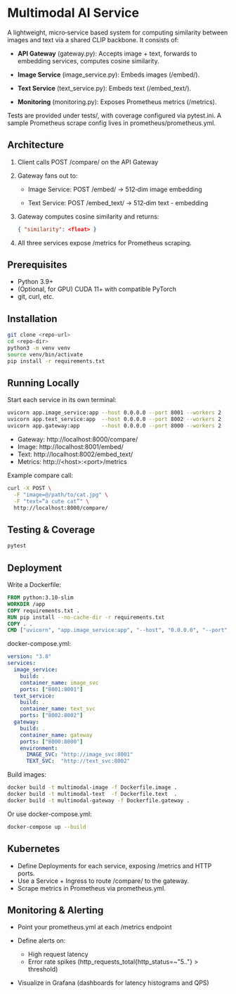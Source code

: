 # Multimodal AI Service

A lightweight, micro‑service based system for computing similarity between images and text via a shared CLIP backbone. It consists of:

- **API Gateway** (gateway.py): Accepts image + text, forwards to embedding services, computes cosine similarity.

- **Image Service** (image_service.py): Embeds images (/embed/).

- **Text Service** (text_service.py): Embeds text (/embed_text/).

- **Monitoring** (monitoring.py): Exposes Prometheus metrics (/metrics).

Tests are provided under tests/, with coverage configured via pytest.ini. A sample Prometheus scrape config lives in prometheus/prometheus.yml.

## Architecture

1. Client calls POST /compare/ on the API Gateway

2. Gateway fans out to:

   - Image Service: POST /embed/ → 512‑dim image embedding

   - Text Service:  POST /embed_text/ → 512‑dim text - embedding

3. Gateway computes cosine similarity and returns:

    ```json
    { "similarity": <float> }
    ```

4. All three services expose /metrics for Prometheus scraping.

## Prerequisites

- Python 3.9+
- (Optional, for GPU) CUDA 11+ with compatible PyTorch
- git, curl, etc.

## Installation

```bash
git clone <repo-url>
cd <repo-dir>
python3 -m venv venv
source venv/bin/activate
pip install -r requirements.txt
```

## Running Locally

Start each service in its own terminal:

```bash
uvicorn app.image_service:app --host 0.0.0.0 --port 8001 --workers 2
uvicorn app.text_service:app  --host 0.0.0.0 --port 8002 --workers 2
uvicorn app.gateway:app       --host 0.0.0.0 --port 8000 --workers 2
```

- Gateway:  http://localhost:8000/compare/
- Image:    http://localhost:8001/embed/
- Text:     http://localhost:8002/embed_text/
- Metrics:  http://\<host>:\<port>/metrics

Example compare call:

```bash
curl -X POST \
  -F "image=@/path/to/cat.jpg" \
  -F "text=“a cute cat”" \
  http://localhost:8000/compare/
```
## Testing & Coverage

```bash
pytest
```

## Deployment

Write a Dockerfile: 
```Dockerfile
FROM python:3.10-slim
WORKDIR /app
COPY requirements.txt .
RUN pip install --no-cache-dir -r requirements.txt
COPY . .
CMD ["uvicorn", "app.image_service:app", "--host", "0.0.0.0", "--port", "8001"]
```
docker-compose.yml:
```yaml
version: "3.8"
services:
  image_service:
    build: .
    container_name: image_svc
    ports: ["8001:8001"]
  text_service:
    build: .
    container_name: text_svc
    ports: ["8002:8002"]
  gateway:
    build: .
    container_name: gateway
    ports: ["8000:8000"]
    environment:
      IMAGE_SVC: "http://image_svc:8001"
      TEXT_SVC:  "http://text_svc:8002"
```

Build images:
```bash
docker build -t multimodal-image -f Dockerfile.image .
docker build -t multimodal-text  -f Dockerfile.text  .
docker build -t multimodal-gateway -f Dockerfile.gateway .
```
Or use docker-compose.yml:
```bash
docker-compose up --build
```

##  Kubernetes
- Define Deployments for each service, exposing /metrics and HTTP ports.
- Use a Service + Ingress to route /compare/ to the gateway.
- Scrape metrics in Prometheus via prometheus.yml.

## Monitoring & Alerting

- Point your prometheus.yml at each /metrics endpoint

- Define alerts on:
    - High request latency
    - Error rate spikes (http_requests_total{http_status=~"5.."} > threshold)

- Visualize in Grafana (dashboards for latency histograms and QPS)


